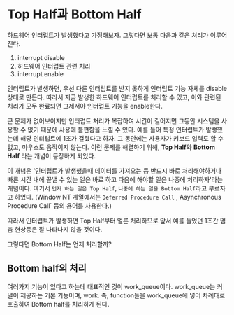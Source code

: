 # Top Half과 Bottom Half

하드웨어 인터럽트가 발생했다고 가정해보자. 그렇다면 보통 다음과 같은 처리가 이루어진다.

1. interrupt disable
2. 하드웨어 인터럽트 관련 처리
3. interrupt enable

인터럽트가 발생하면, 우선 다른 인터럽트를 받지 못하게 인터럽트 기능 자체를 disable 상태로 만든다. 따라서 지금 발생한 하드웨어 인터럽트를 처리할 수 있고, 이와 관련된 처리가 모두 완료되면 그제서야 인터럽트 기능을 enable한다.

큰 문제가 없어보이지만 인터럽트 처리가 복잡하여 시간이 길어지면 그동안 시스템을 사용할 수 없기 때문에 사용에 불편함을 느낄 수 있다. 예를 들어 특정 인터럽트가 발생했는데 해당 인터럽트에 1초가 걸렸다고 하자. 그 동안에는 사용자가 키보드 입력도 할 수 없고, 마우스도 움직이지 않는다. 이런 문제를 해결하기 위해, **Top Half**와 **Bottom Half** 라는 개념이 등장하게 되었다.

이 개념은 '인터럽트가 발생했을때 데이터를 가져오는 등 반드시 바로 처리해야하거나 빠른 시간 내에 끝낼 수 있는 일은 바로 하고 다음에 해야할 일은 나중에 처리하자'라는 개념이다. 여기서 `먼저 하는 일은 Top Half`, `나중에 하는 일을 Bottom Half`라고 부르자고 하였다. (Window NT 계열에서는 `Deferred Procedure Call` , Asynchronous Procedure Call` 등의 용어를 사용한다.)

따라서 인터럽트가 발생하면 Top Half부터 얼른 처리하므로 앞서 예를 들었던 1초간 멈춤 현상등은 잘 나타나지 않을 것이다.

그렇다면 Bottom Half는 언제 처리할까?

## Bottom half의 처리

여러가지 기능이 있다고 하는데 대표적인 것이 work_queue이다. work_queue는 커널이 제공하는 기본 기능이며, work. 즉, function들을 work_queue에 넣어 차례대로 호출하여 Bottom half를 처리하게 된다.
